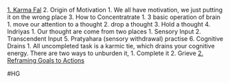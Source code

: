 [1. Karma Fal](1.%20Karma%20Fal.md)
2. Origin of Motivation
	1. We all have motivation, we just putting it on the wrong place
3. How to Concentratrate
	1. 3 basic operation of brain
		1. move our attention to a thought
		2. drop a thought
		3. Hold a thought
4. Indriyas
	1. Our thought are come from two places
		1. Sensory Input
		2. Transcendent Input
5. Pratyahara (sensory withdrawal) practise
6. Cognitive Drains
	1. All uncompleted task is a karmic tie, which drains your cognitive energy. There are two ways to unburden it,
		1. Complete it
		2. Grieve
[2. Reframing Goals to Actions](2.%20Reframing%20Goals%20to%20Actions.md)


#HG